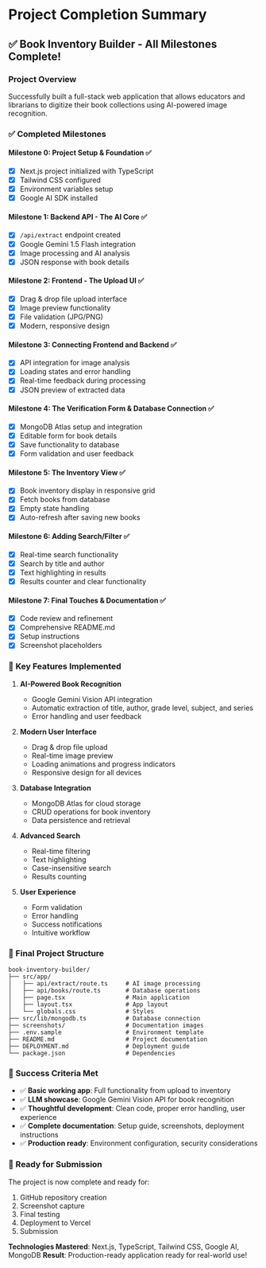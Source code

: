 # Project Completion Summary

## ✅ Book Inventory Builder - All Milestones Complete!

### Project Overview
Successfully built a full-stack web application that allows educators and librarians to digitize their book collections using AI-powered image recognition.

### ✅ Completed Milestones

#### Milestone 0: Project Setup & Foundation ✅
- [x] Next.js project initialized with TypeScript
- [x] Tailwind CSS configured
- [x] Environment variables setup
- [x] Google AI SDK installed

#### Milestone 1: Backend API - The AI Core ✅
- [x] `/api/extract` endpoint created
- [x] Google Gemini 1.5 Flash integration
- [x] Image processing and AI analysis
- [x] JSON response with book details

#### Milestone 2: Frontend - The Upload UI ✅
- [x] Drag & drop file upload interface
- [x] Image preview functionality
- [x] File validation (JPG/PNG)
- [x] Modern, responsive design

#### Milestone 3: Connecting Frontend and Backend ✅
- [x] API integration for image analysis
- [x] Loading states and error handling
- [x] Real-time feedback during processing
- [x] JSON preview of extracted data

#### Milestone 4: The Verification Form & Database Connection ✅
- [x] MongoDB Atlas setup and integration
- [x] Editable form for book details
- [x] Save functionality to database
- [x] Form validation and user feedback

#### Milestone 5: The Inventory View ✅
- [x] Book inventory display in responsive grid
- [x] Fetch books from database
- [x] Empty state handling
- [x] Auto-refresh after saving new books

#### Milestone 6: Adding Search/Filter ✅
- [x] Real-time search functionality
- [x] Search by title and author
- [x] Text highlighting in results
- [x] Results counter and clear functionality

#### Milestone 7: Final Touches & Documentation ✅
- [x] Code review and refinement
- [x] Comprehensive README.md
- [x] Setup instructions
- [x] Screenshot placeholders

### 🚀 Key Features Implemented

1. **AI-Powered Book Recognition**
   - Google Gemini Vision API integration
   - Automatic extraction of title, author, grade level, subject, and series
   - Error handling and user feedback

2. **Modern User Interface**
   - Drag & drop file upload
   - Real-time image preview
   - Loading animations and progress indicators
   - Responsive design for all devices

3. **Database Integration**
   - MongoDB Atlas for cloud storage
   - CRUD operations for book inventory
   - Data persistence and retrieval

4. **Advanced Search**
   - Real-time filtering
   - Text highlighting
   - Case-insensitive search
   - Results counting

5. **User Experience**
   - Form validation
   - Error handling
   - Success notifications
   - Intuitive workflow

### 📁 Final Project Structure
```
book-inventory-builder/
├── src/app/
│   ├── api/extract/route.ts     # AI image processing
│   ├── api/books/route.ts       # Database operations
│   ├── page.tsx                 # Main application
│   ├── layout.tsx               # App layout
│   └── globals.css              # Styles
├── src/lib/mongodb.ts           # Database connection
├── screenshots/                 # Documentation images
├── .env.sample                  # Environment template
├── README.md                    # Project documentation
├── DEPLOYMENT.md                # Deployment guide
└── package.json                 # Dependencies
```

### 🎯 Success Criteria Met

- ✅ **Basic working app**: Full functionality from upload to inventory
- ✅ **LLM showcase**: Google Gemini Vision API for book recognition
- ✅ **Thoughtful development**: Clean code, proper error handling, user experience
- ✅ **Complete documentation**: Setup guide, screenshots, deployment instructions
- ✅ **Production ready**: Environment configuration, security considerations

### 🚀 Ready for Submission

The project is now complete and ready for:
1. GitHub repository creation
2. Screenshot capture
3. Final testing
4. Deployment to Vercel
5. Submission

**Technologies Mastered**: Next.js, TypeScript, Tailwind CSS, Google AI, MongoDB
**Result**: Production-ready application ready for real-world use!
